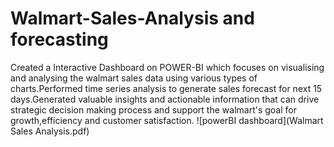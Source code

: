 # Walmart-Sales-Analysis and forecasting
Created a Interactive Dashboard on POWER-BI which focuses on visualising and analysing the walmart sales data using various types of  charts.Performed time series analysis to generate sales forecast for next 15 days.Generated valuable insights and actionable information that can drive strategic decision making process and support the walmart's goal for growth,efficiency and customer satisfaction. 
![powerBI dashboard](Walmart Sales Analysis.pdf)
